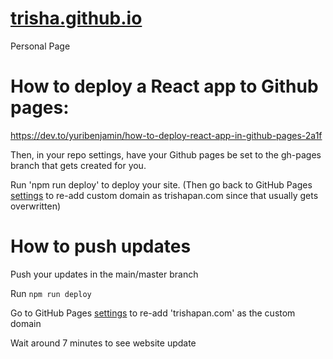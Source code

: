 # [trisha.github.io](https://trisha.github.io/)
Personal Page

<!-- How to undo a push:
https://stackoverflow.com/questions/1270514/undoing-a-git-push

`git push -f origin last_known_good_commit:branch_name`
commit ID from `git log`
then,
`git push`
-->

# How to deploy a React app to Github pages:
https://dev.to/yuribenjamin/how-to-deploy-react-app-in-github-pages-2a1f

Then, in your repo settings, have your Github pages be set to the gh-pages branch that gets created for you.

Run 'npm run deploy' to deploy your site. (Then go back to GitHub Pages [settings](https://github.com/trishapan/trishapan.github.io/settings/pages) to re-add custom domain as trishapan.com since that usually gets overwritten)

# How to push updates
Push your updates in the main/master branch

Run `npm run deploy`

Go to GitHub Pages [settings](https://github.com/trisha/trisha.github.io/settings/pages) to re-add 'trishapan.com' as the custom domain

Wait around 7 minutes to see website update

<!-- 
How to deploy React to Github pages:

https://dev.to/yuribenjamin/how-to-deploy-react-app-in-github-pages-2a1f

Then, in your repo settings, have the URL based on the gh-pages branch that gets created for you

Run 'npm run deploy' every time you want to update your site

 -->
